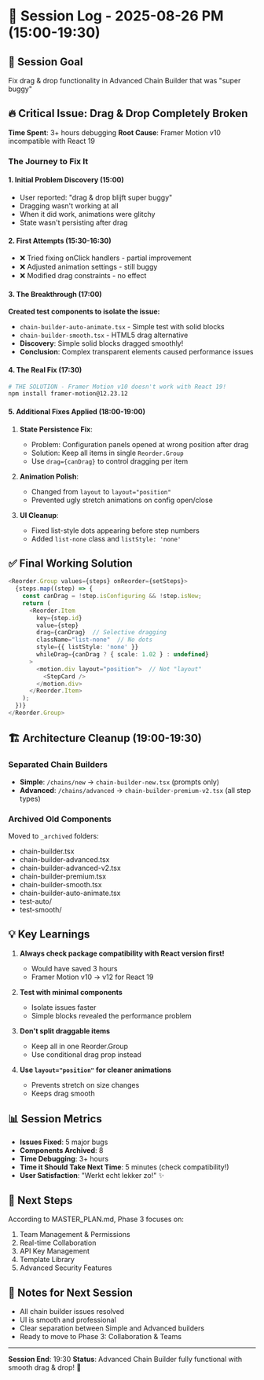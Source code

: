 # 📝 Session Log - 2025-08-26 PM (15:00-19:30)

## 🎯 Session Goal
Fix drag & drop functionality in Advanced Chain Builder that was "super buggy"

## 🔥 Critical Issue: Drag & Drop Completely Broken
**Time Spent**: 3+ hours debugging
**Root Cause**: Framer Motion v10 incompatible with React 19

### The Journey to Fix It

#### 1. Initial Problem Discovery (15:00)
- User reported: "drag & drop blijft super buggy"
- Dragging wasn't working at all
- When it did work, animations were glitchy
- State wasn't persisting after drag

#### 2. First Attempts (15:30-16:30)
- ❌ Tried fixing onClick handlers - partial improvement
- ❌ Adjusted animation settings - still buggy
- ❌ Modified drag constraints - no effect

#### 3. The Breakthrough (17:00)
**Created test components to isolate the issue:**
- `chain-builder-auto-animate.tsx` - Simple test with solid blocks
- `chain-builder-smooth.tsx` - HTML5 drag alternative
- **Discovery**: Simple solid blocks dragged smoothly!
- **Conclusion**: Complex transparent elements caused performance issues

#### 4. The Real Fix (17:30)
```bash
# THE SOLUTION - Framer Motion v10 doesn't work with React 19!
npm install framer-motion@12.23.12
```

#### 5. Additional Fixes Applied (18:00-19:00)
1. **State Persistence Fix**:
   - Problem: Configuration panels opened at wrong position after drag
   - Solution: Keep all items in single `Reorder.Group`
   - Use `drag={canDrag}` to control dragging per item

2. **Animation Polish**:
   - Changed from `layout` to `layout="position"` 
   - Prevented ugly stretch animations on config open/close

3. **UI Cleanup**:
   - Fixed list-style dots appearing before step numbers
   - Added `list-none` class and `listStyle: 'none'`

## ✅ Final Working Solution

```typescript
<Reorder.Group values={steps} onReorder={setSteps}>
  {steps.map((step) => {
    const canDrag = !step.isConfiguring && !step.isNew;
    return (
      <Reorder.Item
        key={step.id}
        value={step}
        drag={canDrag}  // Selective dragging
        className="list-none"  // No dots
        style={{ listStyle: 'none' }}
        whileDrag={canDrag ? { scale: 1.02 } : undefined}
      >
        <motion.div layout="position">  // Not "layout"
          <StepCard />
        </motion.div>
      </Reorder.Item>
    );
  })}
</Reorder.Group>
```

## 🏗️ Architecture Cleanup (19:00-19:30)

### Separated Chain Builders
- **Simple**: `/chains/new` → `chain-builder-new.tsx` (prompts only)
- **Advanced**: `/chains/advanced` → `chain-builder-premium-v2.tsx` (all step types)

### Archived Old Components
Moved to `_archived` folders:
- chain-builder.tsx
- chain-builder-advanced.tsx
- chain-builder-advanced-v2.tsx
- chain-builder-premium.tsx
- chain-builder-smooth.tsx
- chain-builder-auto-animate.tsx
- test-auto/
- test-smooth/

## 💡 Key Learnings

1. **Always check package compatibility with React version first!**
   - Would have saved 3 hours
   - Framer Motion v10 → v12 for React 19

2. **Test with minimal components**
   - Isolate issues faster
   - Simple blocks revealed the performance problem

3. **Don't split draggable items**
   - Keep all in one Reorder.Group
   - Use conditional drag prop instead

4. **Use `layout="position"` for cleaner animations**
   - Prevents stretch on size changes
   - Keeps drag smooth

## 📊 Session Metrics
- **Issues Fixed**: 5 major bugs
- **Components Archived**: 8
- **Time Debugging**: 3+ hours
- **Time it Should Take Next Time**: 5 minutes (check compatibility!)
- **User Satisfaction**: "Werkt echt lekker zo!" ✨

## 🚀 Next Steps
According to MASTER_PLAN.md, Phase 3 focuses on:
1. Team Management & Permissions
2. Real-time Collaboration
3. API Key Management
4. Template Library
5. Advanced Security Features

## 📝 Notes for Next Session
- All chain builder issues resolved
- UI is smooth and professional
- Clear separation between Simple and Advanced builders
- Ready to move to Phase 3: Collaboration & Teams

---

**Session End**: 19:30
**Status**: Advanced Chain Builder fully functional with smooth drag & drop! 🎉